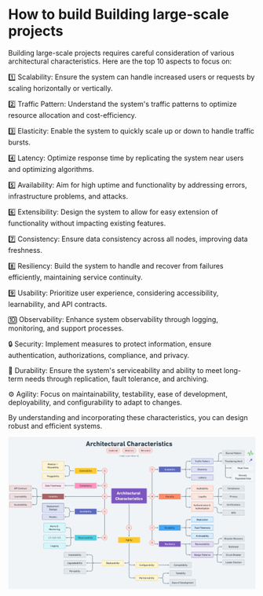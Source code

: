 # How to build Building large-scale projects

Building large-scale projects requires careful consideration of various architectural characteristics. Here are the top 10 aspects to focus on:

1️⃣ Scalability: Ensure the system can handle increased users or requests by scaling horizontally or vertically.

2️⃣ Traffic Pattern: Understand the system's traffic patterns to optimize resource allocation and cost-efficiency.

3️⃣ Elasticity: Enable the system to quickly scale up or down to handle traffic bursts.

4️⃣ Latency: Optimize response time by replicating the system near users and optimizing algorithms.

5️⃣ Availability: Aim for high uptime and functionality by addressing errors, infrastructure problems, and attacks.

6️⃣ Extensibility: Design the system to allow for easy extension of functionality without impacting existing features.

7️⃣ Consistency: Ensure data consistency across all nodes, improving data freshness.

8️⃣ Resiliency: Build the system to handle and recover from failures efficiently, maintaining service continuity.

9️⃣ Usability: Prioritize user experience, considering accessibility, learnability, and API contracts.

🔟 Observability: Enhance system observability through logging, monitoring, and support processes.

🔒 Security: Implement measures to protect information, ensure authentication, authorizations, compliance, and privacy.

🔋 Durability: Ensure the system's serviceability and ability to meet long-term needs through replication, fault tolerance, and archiving.

⚙️ Agility: Focus on maintainability, testability, ease of development, deployability, and configurability to adapt to changes.

By understanding and incorporating these characteristics, you can design robust and efficient systems.

<img src="blog/java/img/building_large_scale.png" style="display: block; margin-right: auto; margin-left: auto;">
